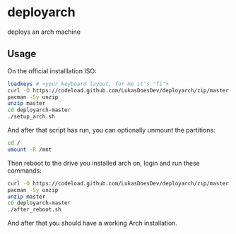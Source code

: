 # deployarch
deploys an arch machine

## Usage

On the official installlation ISO:
```sh
loadkeys # <your keyboard layout, for me it's "fi">
curl -O https://codeload.github.com/LukasDoesDev/deployarch/zip/master
pacman -Sy unzip
unzip master
cd deployarch-master
./setup_arch.sh
```
And after that script has run, you can optionally unmount the partitions:
```sh
cd /
umount -R /mnt
```
Then reboot to the drive you installed arch on, login and run these commands:
```sh
curl -O https://codeload.github.com/LukasDoesDev/deployarch/zip/master
pacman -Sy unzip
unzip master
cd deployarch-master
./after_reboot.sh
```
And after that you should have a working Arch installation.
